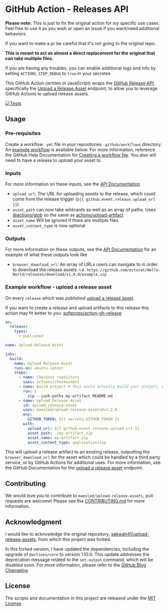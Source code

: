 # GitHub Action - Releases API

**Please note:** This is just to fix the original action for my specific use cases.
Feel free to use it as you wish or open an issue if you want/need additional behaviors.

If you want to make a pr be careful that it's not going to the original repo.

**This is meant to act as almost a direct replacement for the original that can take multiple files.**

If you are having any troubles, you can enable additional logs and info by setting `ACTIONS_STEP_DEBUG` to `true` in your secretes

This GitHub Action (written in JavaScript) wraps the [GitHub Release API](https://developer.github.com/v3/repos/releases/), specifically the [Upload a Release Asset](https://developer.github.com/v3/repos/releases/#upload-a-release-asset) endpoint, to allow you to leverage GitHub Actions to upload release assets.

[![Tests](https://github.com/maexled/upload-release-assets/actions/workflows/ci.yml/badge.svg)](https://github.com/maexled/upload-release-assets/actions/workflows/ci.yml)

## Usage

### Pre-requisites

Create a workflow `.yml` file in your repositories `.github/workflows` directory. An [example workflow](#example-workflow---upload-a-release-asset) is available below. For more information, reference the GitHub Help Documentation for [Creating a workflow file](https://help.github.com/en/articles/configuring-a-workflow#creating-a-workflow-file). You also will need to have a release to upload your asset to.

### Inputs

For more information on these inputs, see the [API Documentation](https://developer.github.com/v3/repos/releases/#input-2)

- `upload_url`: The URL for uploading assets to the release, which could come from the release trigger (`${{ github.event.release.upload_url }}`)
- `asset_path` can now take wildcards as well as an array of paths. Uses [@actions/glob](https://github.com/actions/toolkit/tree/main/packages/glob) so the same as [actions/upload-artifact](https://github.com/actions/upload-artifact)
- `asset_name` Will be ignored if there are multiple files
- `asset_content_type` is now optional

### Outputs

For more information on these outputs, see the [API Documentation](https://developer.github.com/v3/repos/releases/#response-for-successful-upload) for an example of what these outputs look like

- `browser_download_url`: An array of URLs users can navigate to in order to download the release assets. i.e. `https://github.com/octocat/Hello-World/releases/download/v1.0.0/example.zip`

### Example workflow - upload a release asset

On every `release` which was published [upload a release asset](https://developer.github.com/v3/repos/releases/#upload-a-release-asset).


If you want to create a release and upload artifacts to this release this action may fit better to you: [softprops/action-gh-release](https://github.com/softprops/action-gh-release)

```yaml
on:
  release:
    types:
      - published

name: Upload Release Asset

jobs:
  build:
    name: Upload Release Asset
    runs-on: ubuntu-latest
    steps:
      - name: Checkout repository
        uses: actions/checkout@v3
      - name: Build project # This would actually build your project, using zip for an example artifact
        run: |
          zip --junk-paths my-artifact README.md
      - name: Upload Release Asset
        id: upload-release-asset
        uses: maexled/upload-release-assets@v1.2.0
        env:
          GITHUB_TOKEN: ${{ secrets.GITHUB_TOKEN }}
        with:
          upload_url: ${{ github.event.release.upload_url }}
          asset_path: ./my-artifact.zip
          asset_name: my-artifact.zip
          asset_content_type: application/zip
```

This will upload a release artifact to an existing release, outputting the `browser_download_url` for the asset which could be handled by a third party service, or by GitHub Actions for additional uses. For more information, see the GitHub Documentation for the [upload a release asset](https://developer.github.com/v3/repos/releases/#upload-a-release-asset) endpoint.

## Contributing

We would love you to contribute to `maexled/upload-release-assets`, pull requests are welcome! Please see the [CONTRIBUTING.md](CONTRIBUTING.md) for more information.

## Acknowledgment

I would like to acknowledge the original repository, [sekwah41/upload-release-assets](https://github.com/sekwah41/upload-release-assets), from which this project was forked.

In this forked version, I have updated the dependencies, including the upgrade of `@actions/core` to version 1.10.0. This update addresses the deprecation message related to the `set-output` command, which will be disabled soon. For more information, please refer to the [GitHub Blog Changelog](https://github.blog/changelog/2022-10-11-github-actions-deprecating-save-state-and-set-output-commands/).

## License
The scripts and documentation in this project are released under the [MIT License](LICENSE)
